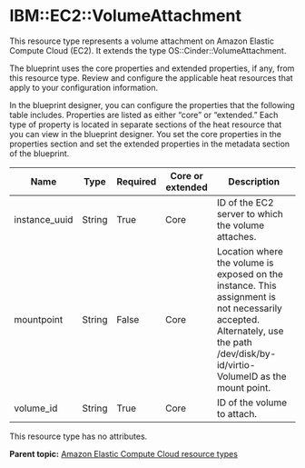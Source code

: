 # IBM::EC2::VolumeAttachment

This resource type represents a volume attachment on Amazon Elastic Compute Cloud \(EC2\). It extends the type OS::Cinder::VolumeAttachment.

The blueprint uses the core properties and extended properties, if any, from this resource type. Review and configure the applicable heat resources that apply to your configuration information.

In the blueprint designer, you can configure the properties that the following table includes. Properties are listed as either “core” or “extended.” Each type of property is located in separate sections of the heat resource that you can view in the blueprint designer. You set the core properties in the properties section and set the extended properties in the metadata section of the blueprint.

|Name|Type|Required|Core or extended|Description|
|----|----|--------|----------------|-----------|
|instance\_uuid|String|True|Core|ID of the EC2 server to which the volume attaches.|
|mountpoint|String|False|Core|Location where the volume is exposed on the instance. This assignment is not necessarily accepted. Alternately, use the path /dev/disk/by-id/virtio-VolumeID as the mount point.|
|volume\_id|String|True|Core|ID of the volume to attach.|

This resource type has no attributes.

**Parent topic:** [Amazon Elastic Compute Cloud resource types](../../com.edt.heat.reference.doc/topics/ref_heat_types_ec2_ov.md)

